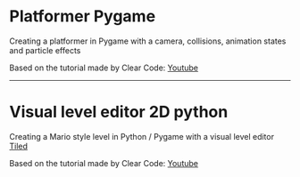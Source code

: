 # Platformer Pygame
Creating a platformer in Pygame with a camera, collisions, animation states and particle effects

Based on the tutorial made by Clear Code: [Youtube](https://www.youtube.com/watch?v=YWN8GcmJ-jA&ab_channel=ClearCode)

---
# Visual level editor 2D python
Creating a Mario style level in Python / Pygame with a visual level editor [Tiled](https://www.mapeditor.org/)

Based on the tutorial made by Clear Code: [Youtube](https://www.youtube.com/watch?v=wJMDh9QGRgs&list=PLSvwEZh86vRafHCx6apTKyHxV4EFrHNIw&index=7&t=608s&ab_channel=ClearCode)


